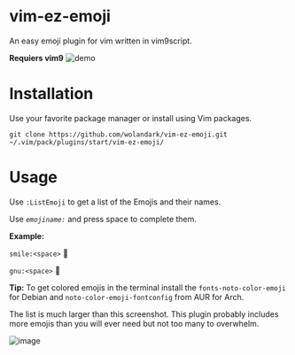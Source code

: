 # vim-ez-emoji
An easy emoji plugin for vim written in vim9script.

**Requiers vim9**
![demo](https://github.com/wolandark/vim-ez-emoji/assets/107309764/39010048-2573-417d-960c-f089fea5bef7)

# Installation
Use your favorite package manager or install using Vim packages.

```
git clone https://github.com/wolandark/vim-ez-emoji.git ~/.vim/pack/plugins/start/vim-ez-emoji/
```

# Usage
Use `:ListEmoji` to get a list of the Emojis and their names.

Use _`emojiname:`_ and press space to complete them.

__Example:__ 

`smile:<space>` 🙂

`gnu:<space>` 🐃

__Tip:__
To get colored emojis in the terminal install the `fonts-noto-color-emoji` for Debian  and `noto-color-emoji-fontconfig` from AUR for Arch.

The list is much larger than this screenshot. This plugin probably includes more emojis than you will ever need but not too many to overwhelm.

![image](https://github.com/wolandark/vim-ez-emoji/assets/107309764/973d150b-5d09-474e-942d-d561f08b1b5c)
